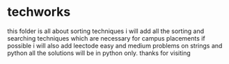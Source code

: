 # techworks
this folder is all about sorting techniques
i will add all the sorting and searching techniques which are necessary for campus placements
if possible i will also add leectode easy and medium problems on strings and python
all the solutions will be in python only.
thanks for visiting
